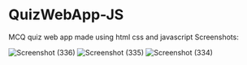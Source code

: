 # QuizWebApp-JS
MCQ quiz web app made using html css and javascript
Screenshots:

![Screenshot (336)](https://github.com/striderzz/QuizWebApp-JS/assets/72110940/4e182640-1c2e-4bd8-aeaa-8fae74869ea2)
![Screenshot (335)](https://github.com/striderzz/QuizWebApp-JS/assets/72110940/eea8c14c-0d75-47b2-9c3e-5d51bc168efd)
![Screenshot (334)](https://github.com/striderzz/QuizWebApp-JS/assets/72110940/1211d621-0ae9-49cd-8ae6-309ad5858ee8)
